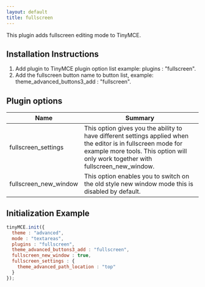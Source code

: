 ```yaml
---
layout: default
title: fullscreen
---
```


This plugin adds fullscreen editing mode to TinyMCE.

## Installation Instructions

1.  Add plugin to TinyMCE plugin option list example: plugins : "fullscreen".
2.  Add the fullscreen button name to button list, example: theme_advanced_buttons3_add : "fullscreen".

## Plugin options

| Name | Summary |
| --- | --- |
| fullscreen_settings | This option gives you the ability to have different settings applied when the editor is in fullscreen mode for example more tools. This option will only work together with fullscreen_new_window. |
| fullscreen_new_window | This option enables you to switch on the old style new window mode this is disabled by default. |

## Initialization Example

```js
tinyMCE.init({
  theme : "advanced",
  mode : "textareas",
  plugins : "fullscreen",
  theme_advanced_buttons3_add : "fullscreen",
  fullscreen_new_window : true,
  fullscreen_settings : {
    theme_advanced_path_location : "top"
  }
});

```
